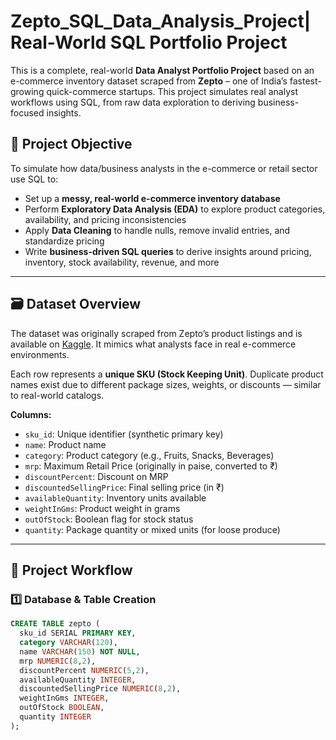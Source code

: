# Zepto_SQL_Data_Analysis_Project| Real-World SQL Portfolio Project

This is a complete, real-world **Data Analyst Portfolio Project** based on an e-commerce inventory dataset scraped from **Zepto** – one of India’s fastest-growing quick-commerce startups. This project simulates real analyst workflows using SQL, from raw data exploration to deriving business-focused insights.

## 📌 Project Objective
To simulate how data/business analysts in the e-commerce or retail sector use SQL to:

- Set up a **messy, real-world e-commerce inventory database**
- Perform **Exploratory Data Analysis (EDA)** to explore product categories, availability, and pricing inconsistencies
- Apply **Data Cleaning** to handle nulls, remove invalid entries, and standardize pricing
- Write **business-driven SQL queries** to derive insights around pricing, inventory, stock availability, revenue, and more

---

## 🗃️ Dataset Overview

The dataset was originally scraped from Zepto’s product listings and is available on [Kaggle](https://www.kaggle.com). It mimics what analysts face in real e-commerce environments.

Each row represents a **unique SKU (Stock Keeping Unit)**. Duplicate product names exist due to different package sizes, weights, or discounts — similar to real-world catalogs.

**Columns:**
- `sku_id`: Unique identifier (synthetic primary key)
- `name`: Product name
- `category`: Product category (e.g., Fruits, Snacks, Beverages)
- `mrp`: Maximum Retail Price (originally in paise, converted to ₹)
- `discountPercent`: Discount on MRP
- `discountedSellingPrice`: Final selling price (in ₹)
- `availableQuantity`: Inventory units available
- `weightInGms`: Product weight in grams
- `outOfStock`: Boolean flag for stock status
- `quantity`: Package quantity or mixed units (for loose produce)

---

## 🧭 Project Workflow

### 1️⃣ Database & Table Creation
```sql
CREATE TABLE zepto (
  sku_id SERIAL PRIMARY KEY,
  category VARCHAR(120),
  name VARCHAR(150) NOT NULL,
  mrp NUMERIC(8,2),
  discountPercent NUMERIC(5,2),
  availableQuantity INTEGER,
  discountedSellingPrice NUMERIC(8,2),
  weightInGms INTEGER,
  outOfStock BOOLEAN,
  quantity INTEGER
);
